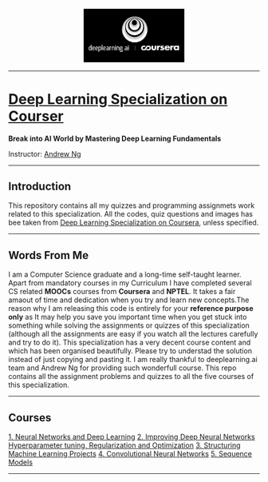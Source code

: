 <p align="center"><img width="40%" src="logo/deeplearning-ai.png" /></p>

----------------------------------------------------------------------------

# [Deep Learning Specialization on Courser](https://www.deeplearning.ai/)

**Break into AI World by Mastering Deep Learning Fundamentals**

Instructor: [Andrew Ng](http://www.andrewng.org/)

----------------------------------------------------------------------------

## Introduction

This repository contains all my quizzes and programming assignmets work related to this specialization. All the codes, quiz questions and images has bee taken from [Deep Learning Specialization on Coursera](https://www.coursera.org/specializations/deep-learning), unless specified.

----------------------------------------------------------------------------

## Words From Me

I am a Computer Science graduate and a long-time self-taught learner. Apart from mandatory courses in my Curriculum I have completed several CS related **MOOCs** courses from **Coursera** and **NPTEL**. It takes a fair amaout of time and dedication when you try and learn new concepts.The reason why I am releasing this code is entirely for your **reference purpose only** as It may help you save you important time when you get stuck into something while solving the assignments or quizzes of this specialization (although all the assignments are easy if you watch all the lectures carefully and try to do it). This specialization has a very decent course content and which has been organised beautifully. Please try to understad the solution instead of just copying and pasting it. I am really thankful to deeplearning.ai team and Andrew Ng for providing such wonderfull course.
This repo contains all the assignment problems and quizzes to all the five courses of this specialization.

----------------------------------------------------------------------------

## Courses

[1. Neural Networks and Deep Learning](https://github.com/SHANK885/Deep-Learning-Specialization-Coursera/tree/master/Course%201.%20Neural%20Networks%20and%20Deep%20Learning) 
[2. Improving Deep Neural Networks Hyperparameter tuning, Regularization and Optimization](https://github.com/SHANK885/Deep-Learning-Specialization-Coursera/tree/master/Course%202.%20Improving%20Deep%20Neural%20Networks%20Hyperparameter%20tuning%2C%20Regularization%20and%20Optimization)
[3. Structuring Machine Learning Projects](https://github.com/SHANK885/Deep-Learning-Specialization-Coursera/tree/master/Course%203.%20Structuring%20Machine%20Learning%20Projects)
[4. Convolutional Neural Networks](https://github.com/SHANK885/Deep-Learning-Specialization-Coursera/tree/master/Course%204.%20Convolutional%20Neural%20Networks)
[5. Sequence Models](https://github.com/SHANK885/Deep-Learning-Specialization-Coursera/tree/master/Course%205.%20Sequence%20Models)

----------------------------------------------------------------------------

